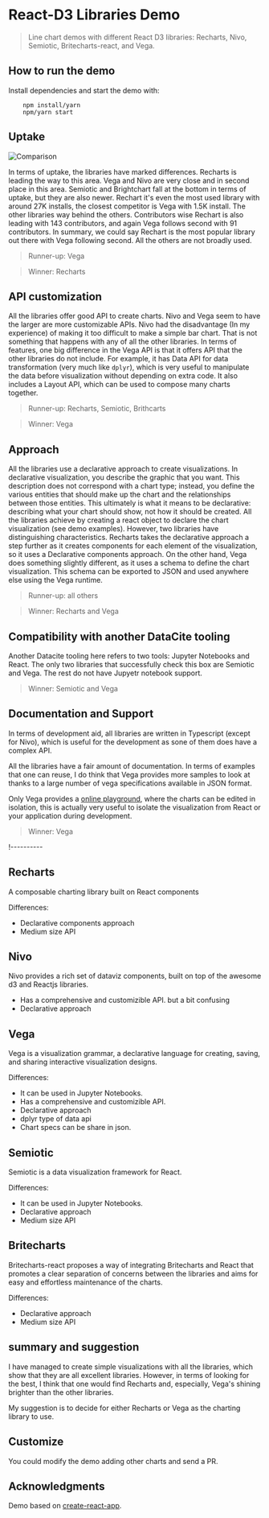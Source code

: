 # React-D3 Libraries Demo

> Line chart demos with different React D3 libraries: Recharts, Nivo, Semiotic, Britecharts-react, and Vega.

## How to run the demo
Install dependencies and start the demo with:

```
    npm install/yarn
    npm/yarn start
```


## Uptake

![Comparison](https://i.imgur.com/nsrmbfD.png)



In terms of uptake, the libraries have marked differences. Recharts is leading the way to this area. Vega and Nivo are very close and in second place in this area. Semiotic and Brightchart fall at the bottom in terms of uptake, but they are also newer. Rechart it's even the most used library with around 27K installs, the closest competitor is Vega with 1.5K install. The other libraries way behind the others. Contributors wise Rechart is also leading with 143 contributors, and again Vega follows second with 91 contributors. In summary, we could say Rechart is the most popular library out there with Vega following second. All the others are not broadly used.

> Runner-up: Vega

> Winner: Recharts

## API customization

All the libraries offer good API to create charts. Nivo and Vega seem to have the larger are more customizable APIs. Nivo had the disadvantage (In my experience) of making it too difficult to make a simple bar chart. That is not something that happens with any of all the other libraries. In terms of features, one big difference in the Vega API is that it offers API that the other libraries do not include. For example, it has Data API for data transformation (very much like `dplyr`), which is very useful to manipulate the data before visualization without depending on extra code. It also includes a Layout API, which can be used to compose many charts together.


> Runner-up: Recharts, Semiotic, Brithcarts

> Winner: Vega


## Approach

All the libraries use a declarative approach to create visualizations. In declarative visualization, you describe the graphic that you want. This description does not correspond with a chart type; instead, you define the various entities that should make up the chart and the relationships between those entities. This ultimately is what it means to be declarative: describing what your chart should show, not how it should be created. All the libraries achieve by creating a react object to declare the chart visualization (see demo examples). However, two libraries have distinguishing characteristics. Recharts takes the declarative approach a step further as it creates components for each element of the visualization, so it uses a Declarative components approach. On the other hand, Vega does something slightly different, as it uses a schema to define the chart visualization. This schema can be exported to JSON and used anywhere else using the Vega runtime.

> Runner-up: all others

> Winner: Recharts and Vega   


## Compatibility with another DataCite tooling

Another Datacite tooling here refers to two tools: Jupyter Notebooks and React. The only two libraries that successfully check this box are Semiotic and Vega. The rest do not have Jupyetr notebook support.

> Winner: Semiotic and Vega  


## Documentation and Support

In terms of development aid, all libraries are written in Typescript (except for Nivo), which is useful for the development as sone of them does have a complex API. 

All the libraries have a fair amount of documentation. In terms of examples that one can reuse, I do think that Vega provides more samples to look at thanks to a large number of vega specifications available in JSON format.

Only Vega provides a [online playground](https://vega.github.io/editor/#/examples/vega/bar-chart), where the charts can be edited in isolation, this is actually very useful to isolate the visualization from React or your application during development.



> Winner: Vega  

!----------

## Recharts

A composable charting library built on React components

Differences:

*   Declarative components approach
*   Medium size API

## Nivo


Nivo provides a rich set of dataviz components, built on top of the awesome d3 and Reactjs libraries.
  

*   Has a comprehensive and customizible API. but a bit confusing
*   Declarative approach

## Vega


Vega is a visualization grammar, a declarative language for creating, saving, and sharing interactive visualization designs.


Differences:


*   It can be used in Jupyter Notebooks.
*   Has a comprehensive and customizible API.
*   Declarative approach
*   dplyr type of data api
*   Chart specs can be share in json.


## Semiotic


Semiotic is a data visualization framework for React.


Differences:


*   It can be used in Jupyter Notebooks.
*   Declarative approach
*   Medium size API


## Britecharts

Britecharts-react proposes a way of integrating Britecharts and React that promotes a clear separation of concerns between the libraries and aims for easy and effortless maintenance of the charts.

Differences:

*   Declarative approach
*   Medium size API

## summary and suggestion

I have managed to create simple visualizations with all the libraries, which show that they are all excellent libraries. However, in terms of looking for the best, I think that one would find Recharts and, especially, Vega's shining brighter than the other libraries.

My suggestion is to decide for either Recharts or Vega as the charting library to use.


## Customize
You could modify the demo adding other charts and send a PR.

## Acknowledgments
Demo based on [create-react-app](https://github.com/facebookincubator/create-react-app).


[demoSS]: https://github.com/Golodhros/talk-react-d3/blob/master/public/talk-react-d3-demo.png "Demo screenshots"
[demoLink]: https://golodhros.github.io/talk-react-d3/
